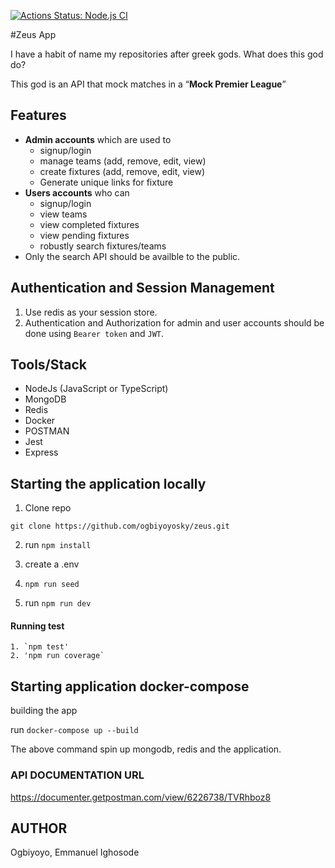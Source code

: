 [![Actions Status: Node.js CI](https://github.com/ogbiyoyosky/zeus/workflows/Node.js%20CI/badge.svg)](https://github.com/ogbiyoyosky/zeus/actions?query=workflow%3A"Node.js+CI")

#Zeus App

I have a habit of name my repositories after greek gods.
What does this god do?

This god is an API that mock matches in a “**Mock Premier League**”

## Features

- **Admin accounts** which are used to
  - signup/login
  - manage teams (add, remove, edit, view)
  - create fixtures (add, remove, edit, view)
  - Generate unique links for fixture
- **Users accounts** who can
  - signup/login
  - view teams
  - view completed fixtures
  - view pending fixtures
  - robustly search fixtures/teams
- Only the search API should be availble to the public.

## Authentication and Session Management

1. Use redis as your session store.
2. Authentication and Authorization for admin and user accounts should be done using `Bearer token` and `JWT`.

## Tools/Stack

- NodeJs (JavaScript or TypeScript)
- MongoDB
- Redis
- Docker
- POSTMAN
- Jest
- Express

## Starting the application locally

1. Clone repo

`git clone https://github.com/ogbiyoyosky/zeus.git`

2. run `npm install`

3. create a .env

4. `npm run seed`

5. run `npm run dev`

#### Running test

    1. `npm test'
    2. 'npm run coverage`

## Starting application docker-compose

building the app

run `docker-compose up --build`

The above command spin up mongodb, redis and the application.

### API DOCUMENTATION URL

https://documenter.getpostman.com/view/6226738/TVRhboz8

## AUTHOR

Ogbiyoyo, Emmanuel Ighosode
